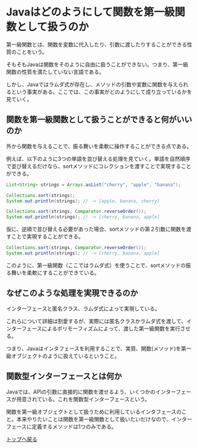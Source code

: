 # Javaはどのようにして関数を第一級関数として扱うのか

第一級関数とは、関数を変数に代入したり、引数に渡したりすることができる性質のことをいう。

そもそもJavaは関数をそのように自由に扱うことができない。つまり、第一級関数の性質を満たしていない言語である。

しかし、Javaではラムダ式が存在し、メソッドの引数や変数に関数を与えられるという事実がある。ここでは、この事実がどのようにして成り立っているかを見ていく。

## 関数を第一級関数として扱うことができると何がいいのか

外から関数を与えることで、振る舞いを柔軟に操作することができる点である。

例えば、以下のように3つの単語を並び替える処理を見ていく。単語を自然順序で並び替えるだけなら、sortメソッドにコレクションを渡すことで実現することができる。

```java
List<String> strings = Arrays.asList("cherry", "apple", "banana");

Collections.sort(strings);
System.out.println(strings); // -> [apple, banana, cherry]

Collections.sort(strings, Comparator.reverseOrder());
System.out.println(strings); // -> [cherry, banana, apple]
```

仮に、逆順で並び替える必要があった場合、sortメソッドの第２引数に関数を渡すことで実現することができる。

```java
Collections.sort(strings, Comparator.reverseOrder());
System.out.println(strings); // -> [cherry, banana, apple]
```

このように、第一級関数（ここではラムダ式）を使うことで、sortメソッドの振る舞いを柔軟にすることができている。

## なぜこのような処理を実現できるのか

インターフェースと匿名クラス、ラムダ式によって実現している。

これらについて詳細は割愛するが、実際には匿名クラスかラムダ式を渡して、インターフェースによるポリモーフィズムによって、渡した第一級関数を実行させる。

つまり、Javaはインタフェースを利用することで、実質、関数(メソッド)を第一級オブジェクトのように扱えているということ。

## 関数型インターフェースとは何か

Javaでは、APIの引数に直接的に関数を渡せるよう、いくつかのインターフェースが用意されている。これを関数型インターフェースという。

関数を第一級オブジェクトとして扱うために利用しているインタフェースのこと。本来やりたいことは関数を第一級関数として扱いたいだけなので、インターフェースに定義するメソッドは1つのみである。

[トップへ戻る](../../../../../../../README.md)